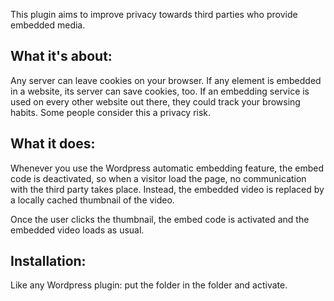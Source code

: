 This plugin aims to improve privacy towards third parties who provide embedded media.

What it's about:
----------------
Any server can leave cookies on your browser. If any element is embedded in a website, its server can save cookies, too. If an embedding service is used on every other website out there, they could track your browsing habits. Some people consider this a privacy risk.

What it does:
-------------
Whenever you use the Wordpress automatic embedding feature, the embed code is deactivated, so when a visitor load the page, no communication with the third party takes place. Instead, the embedded video is replaced by a locally cached thumbnail of the video.

Once the user clicks the thumbnail, the embed code is activated and the embedded video loads as usual.

Installation:
-------------
Like any Wordpress plugin: put the folder in the folder and activate.